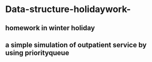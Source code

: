 # Data-structure-holidaywork-

## homework in winter holiday

## a simple simulation of outpatient service by using priorityqueue